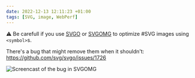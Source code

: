```yaml
---
date: 2022-12-13 12:11:23 +01:00
tags: [SVG, image, WebPerf]
---
```


⚠️ Be carefull if you use [SVGO](https://github.com/svg/svgo) or [SVGOMG](https://jakearchibald.github.io/svgomg/) to optimize #SVG images using `<symbol>`s.

There's a bug that might remove them when it shouldn't:
https://github.com/svg/svgo/issues/1726

![Screencast of the bug in SVGOMG](svgomg-inline-styles-symbol-bug.gif)